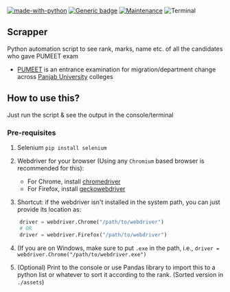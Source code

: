[![made-with-python](https://img.shields.io/badge/Made%20with-Python-1f425f.svg)](https://www.python.org/) [![Generic badge](https://img.shields.io/badge/fun-project-red.svg)](https://shields.io/) [![Maintenance](https://img.shields.io/badge/Maintained%3F-no-yellow.svg)](https://GitHub.com/Naereen/StrapDown.js/graphs/commit-activity) ![Terminal](https://badgen.net/badge/icon/terminal?icon=terminal&label)

## Scrapper
Python automation script to see rank, marks, name etc. of all the candidates who gave PUMEET exam
- [PUMEET](https://pumeet.puchd.ac.in/) is an entrance examination for migration/department change across [Panjab University](https://puchd.ac.in) colleges
  


## How to use this?
Just run the script & see the output in the console/terminal

### Pre-requisites
1. Selenium `pip install selenium`
2. Webdriver for your browser (Using any `Chromium` based browser is recommended for this):
    - For Chrome, install [chromedriver](https://chromedriver.chromium.org/downloads)
    - For Firefox, install [geckowebdriver](https://github.com/mozilla/geckodriver/releases)

3. Shortcut: if the webdriver isn't installed in the system path, you can just provide its location as:
```python
    driver = webdriver.Chrome("/path/to/webdriver")
    # OR
    driver = webdriver.Firefox("/path/to/webdriver")
```
4. (If you are on Windows, make sure to put `.exe` in the path, i.e., `driver = webdriver.Chrome("/path/to/webdriver.exe")`

5. (Optional) Print to the console or use Pandas library to import this to a python list or whatever to sort it according to the rank.
(Sorted version in `./assets`)


